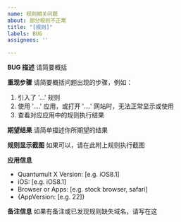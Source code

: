 ```yaml
---
name: 规则相关问题
about: 部分规则不正常
title: "[规则]"
labels: BUG
assignees: ''

---
```


**BUG 描述**
请简要概括

**重现步骤**
请简要概括问题出现的步骤，例如：
1. 引入了 '...' 规则
2. 使用 '....' 应用，或打开 '....' 网站时，无法正常显示或使用
3. 查看对应应用中的规则执行结果

**期望结果**
请简单描述你所期望的结果

**规则显示截图**
如果可以，请在此附上规则执行截图

**应用信息**
 - Quantumult X Version: [e.g. iOS8.1]
 - iOS: [e.g. iOS8.1]
 - Browser or Apps: [e.g. stock browser, safari]
 - {AppVersion: [e.g. 22]}

**备注信息**
如果有备注或已发现规则缺失域名，请写在这
